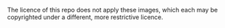 The licence of this repo does not apply these images, which each may be copyrighted under a different, more restrictive licence. 
